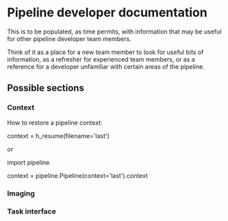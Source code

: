 # Pipeline developer documentation

This is to be populated, as time permits, with information that may be useful for other pipeline developer team members.

Think of it as a place for a new team member to look for useful bits of information, as a refresher for experienced team members, or as a reference for a developer unfamiliar with certain areas of the pipeline.

## Possible sections

### Context

How to restore a pipeline context:

context = h_resume(filename='last')

or

import pipeline

context = pipeline.Pipeline(context='last').context

### Imaging

### Task interface
